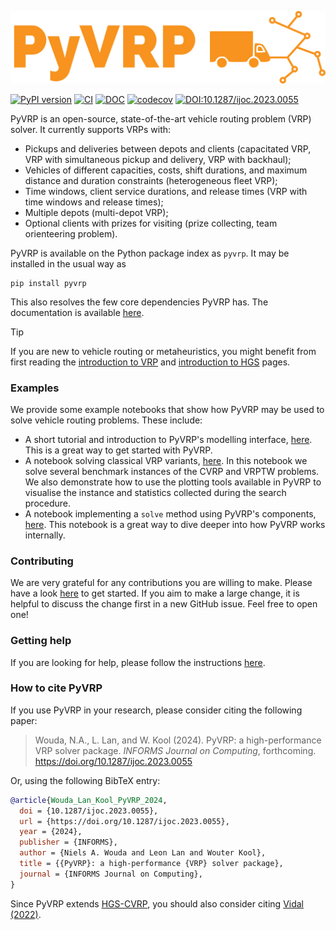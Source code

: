 ![PyVRP logo](docs/source/assets/images/logo.svg)

[![PyPI version](https://img.shields.io/pypi/v/PyVRP?style=flat-square&label=PyPI)](https://pypi.org/project/pyvrp/)
[![CI](https://img.shields.io/github/actions/workflow/status/PyVRP/PyVRP/.github%2Fworkflows%2FCI.yml?branch=main&style=flat-square&logo=github&label=CI)](https://github.com/PyVRP/PyVRP/actions/workflows/CI.yml)
[![DOC](https://img.shields.io/github/actions/workflow/status/PyVRP/PyVRP/.github%2Fworkflows%2FDOC.yml?branch=main&style=flat-square&logo=github&label=DOC)](https://pyvrp.org/)
[![codecov](https://img.shields.io/codecov/c/github/PyVRP/PyVRP?style=flat-square&logo=codecov&label=Codecov)](https://codecov.io/gh/PyVRP/PyVRP)
[![DOI:10.1287/ijoc.2023.0055](https://img.shields.io/badge/DOI-ijoc.2023.0055-green?style=flat-square&color=blue)](https://doi.org/10.1287/ijoc.2023.0055)

PyVRP is an open-source, state-of-the-art vehicle routing problem (VRP) solver.
It currently supports VRPs with:
- Pickups and deliveries between depots and clients (capacitated VRP, VRP with simultaneous pickup and delivery, VRP with backhaul);
- Vehicles of different capacities, costs, shift durations, and maximum distance and duration constraints (heterogeneous fleet VRP);
- Time windows, client service durations, and release times (VRP with time windows and release times);
- Multiple depots (multi-depot VRP);
- Optional clients with prizes for visiting (prize collecting, team orienteering problem).

PyVRP is available on the Python package index as `pyvrp`.
It may be installed in the usual way as
```
pip install pyvrp
```
This also resolves the few core dependencies PyVRP has.
The documentation is available [here][1].

> [!TIP]
> If you are new to vehicle routing or metaheuristics, you might benefit from first reading the [introduction to VRP][6] and [introduction to HGS][7] pages.

### Examples

We provide some example notebooks that show how PyVRP may be used to solve vehicle routing problems.
These include:

- A short tutorial and introduction to PyVRP's modelling interface, [here][5].
  This is a great way to get started with PyVRP.
- A notebook solving classical VRP variants, [here][4].
  In this notebook we solve several benchmark instances of the CVRP and VRPTW problems.
  We also demonstrate how to use the plotting tools available in PyVRP to visualise the instance and statistics collected during the search procedure. 
- A notebook implementing a `solve` method using PyVRP's components, [here][9].
  This notebook is a great way to dive deeper into how PyVRP works internally.

### Contributing

We are very grateful for any contributions you are willing to make. Please have
a look [here][2] to get started. If you aim to make a large change, it is
helpful to discuss the change first in a new GitHub issue. Feel free to open
one!

### Getting help

If you are looking for help, please follow the instructions [here][3].

### How to cite PyVRP

If you use PyVRP in your research, please consider citing the following paper:

> Wouda, N.A., L. Lan, and W. Kool (2024).
> PyVRP: a high-performance VRP solver package.
> _INFORMS Journal on Computing_, forthcoming.
> https://doi.org/10.1287/ijoc.2023.0055

Or, using the following BibTeX entry:

```bibtex
@article{Wouda_Lan_Kool_PyVRP_2024,
  doi = {10.1287/ijoc.2023.0055},
  url = {https://doi.org/10.1287/ijoc.2023.0055},
  year = {2024},
  publisher = {INFORMS},
  author = {Niels A. Wouda and Leon Lan and Wouter Kool},
  title = {{PyVRP}: a high-performance {VRP} solver package},
  journal = {INFORMS Journal on Computing},
}
```

Since PyVRP extends [HGS-CVRP][8], you should also consider citing [Vidal (2022)][10].

[1]: https://pyvrp.org/

[2]: https://pyvrp.org/dev/contributing.html

[3]: https://pyvrp.org/setup/getting_help.html

[4]: https://pyvrp.org/examples/basic_vrps.html

[5]: https://pyvrp.org/examples/quick_tutorial.html

[6]: https://pyvrp.org/setup/introduction_to_vrp.html

[7]: https://pyvrp.org/setup/introduction_to_hgs.html

[8]: https://github.com/vidalt/HGS-CVRP/

[9]: https://pyvrp.org/examples/using_pyvrp_components.html

[10]: https://doi.org/10.1016/j.cor.2021.105643
